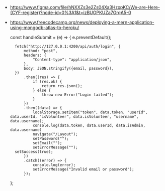 * https://www.figma.com/file/hNXXZs3e2Zs04Xa3HzxpKC/We-are-Here-(CYF-register)?node-id=0%3A1&t=izBUOPKUZa7GrqA5-0

* https://www.freecodecamp.org/news/deploying-a-mern-application-using-mongodb-atlas-to-heroku/

  const handleSubmit = (e) => {
		e.preventDefault();

		fetch("http://127.0.0.1:4200/api/auth/login", {
			method: "post",
			headers: {
				"Content-type": "application/json",
			},
			body: JSON.stringify({email, password}),
		})
			.then((res) => {
				if (res.ok) {
					return res.json();
				} else {
					throw new Error("Login failed");
				}
			})
			.then((data) => {
				localStorage.setItem("token", data.token, "userId", data.userId, "isVolunteer", data.isVolunteer, "username", data.username);
				console.log(data.token, data.userId, data.isAdmin, data.username)
				navigate("/Layout");
				setPassword("");
				setEmail("");
				setErrorMessage("");
        setSuccess(true);
			})
			.catch((error) => {
				console.log(error);
				setErrorMessage("Invalid email or password");
			});
	};
